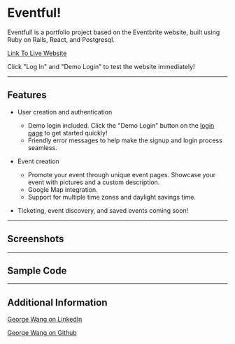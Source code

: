 # Eventful!

Eventful! is a portfolio project based on the Eventbrite website, built using Ruby on Rails, React, and Postgresql. 

[Link To Live Website](https://eventfullapp.herokuapp.com)

Click "Log In" and "Demo Login" to test the website immediately!

---
## Features

* User creation and authentication
  * Demo login included. Click the "Demo Login" button on the [login page](https://eventfullapp.herokuapp.com/#/login) to get started quickly!
  * Friendly error messages to help make the signup and login process seamless.

* Event creation
  * Promote your event through unique event pages. Showcase your event with pictures and a custom description.
  * Google Map integration.
  * Support for multiple time zones and daylight savings time. 

* Ticketing, event discovery, and saved events coming soon!

---
## Screenshots 

---
## Sample Code

---
## Additional Information

[George Wang on LinkedIn](https://www.linkedin.com/in/guanw88)

[George Wang on Github](https://github.com/guanw88)
